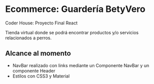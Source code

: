 # Ecommerce: Guardería BetyVero

Coder House: Proyecto Final React

Tienda virtual donde se podrá encontrar productos y/o servicios relacionados a perros.

## Alcance al momento

- NavBar realizado con links mediante un Componente NavBar y un componente Header
- Estilos con CSS3 y Material


